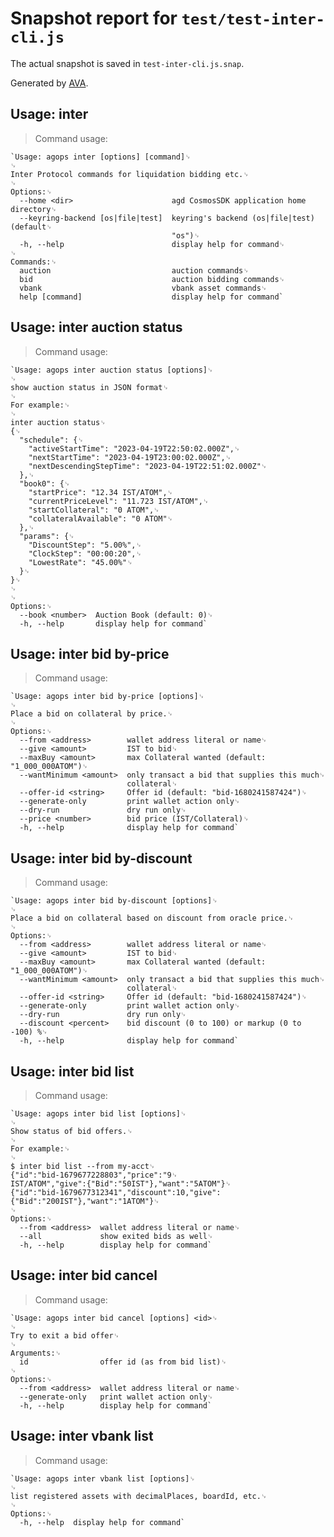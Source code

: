 # Snapshot report for `test/test-inter-cli.js`

The actual snapshot is saved in `test-inter-cli.js.snap`.

Generated by [AVA](https://avajs.dev).

## Usage: inter

> Command usage:

    `Usage: agops inter [options] [command]␊
    ␊
    Inter Protocol commands for liquidation bidding etc.␊
    ␊
    Options:␊
      --home <dir>                      agd CosmosSDK application home directory␊
      --keyring-backend [os|file|test]  keyring's backend (os|file|test) (default␊
                                        "os")␊
      -h, --help                        display help for command␊
    ␊
    Commands:␊
      auction                           auction commands␊
      bid                               auction bidding commands␊
      vbank                             vbank asset commands␊
      help [command]                    display help for command`

## Usage: inter auction status

> Command usage:

    `Usage: agops inter auction status [options]␊
    ␊
    show auction status in JSON format␊
    ␊
    For example:␊
    ␊
    inter auction status␊
    {␊
      "schedule": {␊
        "activeStartTime": "2023-04-19T22:50:02.000Z",␊
        "nextStartTime": "2023-04-19T23:00:02.000Z",␊
        "nextDescendingStepTime": "2023-04-19T22:51:02.000Z"␊
      },␊
      "book0": {␊
        "startPrice": "12.34 IST/ATOM",␊
        "currentPriceLevel": "11.723 IST/ATOM",␊
        "startCollateral": "0 ATOM",␊
        "collateralAvailable": "0 ATOM"␊
      },␊
      "params": {␊
        "DiscountStep": "5.00%",␊
        "ClockStep": "00:00:20",␊
        "LowestRate": "45.00%"␊
      }␊
    }␊
    ␊
    ␊
    Options:␊
      --book <number>  Auction Book (default: 0)␊
      -h, --help       display help for command`

## Usage: inter bid by-price

> Command usage:

    `Usage: agops inter bid by-price [options]␊
    ␊
    Place a bid on collateral by price.␊
    ␊
    Options:␊
      --from <address>        wallet address literal or name␊
      --give <amount>         IST to bid␊
      --maxBuy <amount>       max Collateral wanted (default: "1_000_000ATOM")␊
      --wantMinimum <amount>  only transact a bid that supplies this much␊
                              collateral␊
      --offer-id <string>     Offer id (default: "bid-1680241587424")␊
      --generate-only         print wallet action only␊
      --dry-run               dry run only␊
      --price <number>        bid price (IST/Collateral)␊
      -h, --help              display help for command`

## Usage: inter bid by-discount

> Command usage:

    `Usage: agops inter bid by-discount [options]␊
    ␊
    Place a bid on collateral based on discount from oracle price.␊
    ␊
    Options:␊
      --from <address>        wallet address literal or name␊
      --give <amount>         IST to bid␊
      --maxBuy <amount>       max Collateral wanted (default: "1_000_000ATOM")␊
      --wantMinimum <amount>  only transact a bid that supplies this much␊
                              collateral␊
      --offer-id <string>     Offer id (default: "bid-1680241587424")␊
      --generate-only         print wallet action only␊
      --dry-run               dry run only␊
      --discount <percent>    bid discount (0 to 100) or markup (0 to -100) %␊
      -h, --help              display help for command`

## Usage: inter bid list

> Command usage:

    `Usage: agops inter bid list [options]␊
    ␊
    Show status of bid offers.␊
    ␊
    For example:␊
    ␊
    $ inter bid list --from my-acct␊
    {"id":"bid-1679677228803","price":"9␊
    IST/ATOM","give":{"Bid":"50IST"},"want":"5ATOM"}␊
    {"id":"bid-1679677312341","discount":10,"give":{"Bid":"200IST"},"want":"1ATOM"}␊
    ␊
    Options:␊
      --from <address>  wallet address literal or name␊
      --all             show exited bids as well␊
      -h, --help        display help for command`

## Usage: inter bid cancel

> Command usage:

    `Usage: agops inter bid cancel [options] <id>␊
    ␊
    Try to exit a bid offer␊
    ␊
    Arguments:␊
      id                offer id (as from bid list)␊
    ␊
    Options:␊
      --from <address>  wallet address literal or name␊
      --generate-only   print wallet action only␊
      -h, --help        display help for command`

## Usage: inter vbank list

> Command usage:

    `Usage: agops inter vbank list [options]␊
    ␊
    list registered assets with decimalPlaces, boardId, etc.␊
    ␊
    Options:␊
      -h, --help  display help for command`
